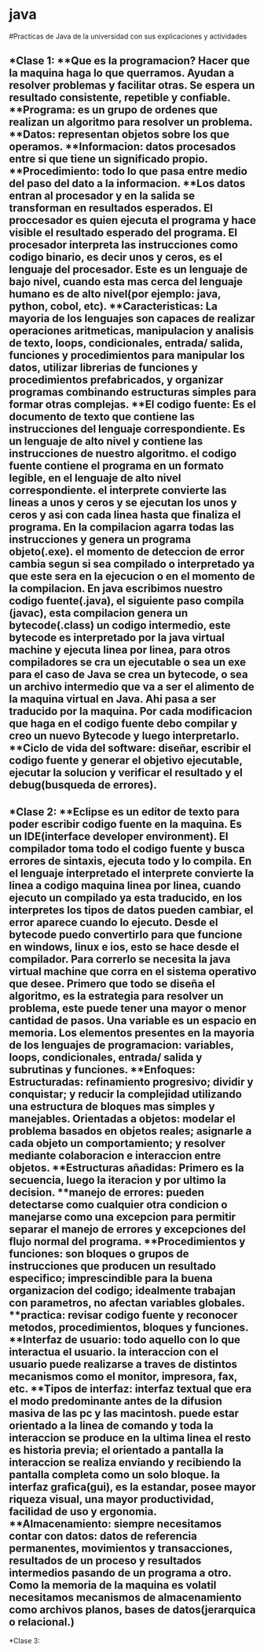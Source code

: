 # java
#Practicas de Java de la universidad con sus explicaciones y actividades

*Clase 1:
  **Que es la programacion? Hacer que la maquina haga lo que querramos. Ayudan a resolver problemas y facilitar otras. Se espera un resultado consistente, repetible y confiable.
  **Programa: es un grupo de ordenes que realizan un algoritmo para resolver un problema. 
  **Datos: representan objetos sobre los que operamos.
  **Informacion: datos procesados entre si que tiene un significado propio.
  **Procedimiento: todo lo que pasa entre medio del paso del dato a la informacion.
  **Los datos entran al procesador y en la salida se transforman en resultados esperados. El proccesador es quien ejecuta el programa y hace visible el resultado esperado del programa. El procesador interpreta las instrucciones como codigo binario, es decir unos y ceros, es el lenguaje del procesador. Este es un lenguaje de bajo nivel, cuando esta mas cerca del lenguaje humano es de alto nivel(por ejemplo: java, python, cobol, etc).
  **Caracteristicas:
  La mayoria de los lenguajes son capaces de realizar operaciones aritmeticas, manipulacion y analisis de texto, loops, condicionales, entrada/ salida, funciones y procedimientos para manipular los datos, utilizar librerias de funciones y procedimientos prefabricados, y organizar programas combinando estructuras simples para formar otras complejas. 
  **El codigo fuente:
   Es el documento de texto que contiene las instrucciones del lenguaje correspondiente. Es un lenguaje de alto nivel y contiene las instrucciones de nuestro algoritmo. el codigo fuente contiene el programa en un formato legible, en el lenguaje de alto nivel correspondiente. el interprete convierte las lineas a unos y ceros y se ejecutan los unos y ceros y asi con cada linea hasta que finaliza el programa. En la compilacion agarra todas las instrucciones y genera un programa objeto(.exe). el momento de deteccion de error cambia segun si sea compilado o interpretado ya que este sera en la ejecucion o en el momento de la compilacion. En java escribimos nuestro codigo fuente(.java), el siguiente paso compila (javac), esta compilacion genera un  bytecode(.class) un codigo intermedio, este bytecode es interpretado por la java virtual machine y ejecuta linea por linea, para otros compiladores se cra un ejecutable o sea un exe para el caso de Java se crea un bytecode, o sea un archivo intermedio que va a ser el alimento de la maquina virtual en Java. Ahi pasa a ser traducido por la maquina. Por cada modificacion que haga en el codigo fuente debo compilar y creo un nuevo Bytecode y luego interpretarlo.
 **Ciclo de vida del software: diseñar, escribir el codigo fuente y generar el objetivo ejecutable, ejecutar la solucion y verificar el resultado y el debug(busqueda de errores).
 ------------------------------------------------------------------------------------------------------------------------------------------------------------------------------
 *Clase 2:
**Eclipse es un editor de texto para poder escribir codigo fuente en la maquina. Es un IDE(interface developer environment).
 El compilador toma todo el codigo fuente y busca errores de sintaxis, ejecuta todo y lo compila. En el lenguaje interpretado el interprete convierte la linea a codigo maquina linea por linea, cuando ejecuto un compilado ya esta traducido, en los interpretes los tipos de datos pueden cambiar, el error aparece cuando lo ejecuto. Desde el bytecode puedo convertirlo para que funcione en windows, linux e ios, esto se hace desde el compilador. Para correrlo se necesita la java virtual machine que corra en el sistema operativo que desee. 
 Primero que todo se diseña el algoritmo, es la estrategia para resolver un problema, este puede tener una mayor o menor cantidad de pasos.
 Una variable es un espacio en memoria.
 Los elementos presentes en la mayoria de los lenguajes de programacion: variables, loops, condicionales, entrada/ salida y subrutinas y funciones.
  **Enfoques:
  Estructuradas: refinamiento progresivo; dividir y conquistar; y reducir la complejidad utilizando una estructura de bloques mas simples y manejables.
  Orientadas a objetos: modelar el problema basados en objetos reales; asignarle a cada objeto un comportamiento; y resolver mediante colaboracion e interaccion entre objetos. 
   **Estructuras añadidas: Primero es la secuencia, luego la iteracion y por ultimo la decision.
   **manejo de errores: pueden detectarse como cualquier otra condicion o manejarse como una excepcion para permitir separar el manejo de errores y excepciones del flujo normal del programa.
   **Procedimientos y funciones: son bloques o grupos de instrucciones que producen un resultado especifico; imprescindible para la buena organizacion del codigo; idealmente trabajan con parametros, no afectan variables globales.
   **practica: revisar codigo fuente y reconocer metodos, procedimientos, bloques y funciones.
   **Interfaz de usuario: todo aquello con lo que interactua el usuario. la interaccion con el usuario puede realizarse a traves de distintos mecanismos como el monitor, impresora, fax, etc.
   **Tipos de interfaz: interfaz textual que era el modo predominante antes de la difusion masiva de las pc y las macintosh. puede estar orientado a la linea de comando y toda la interaccion se produce en la ultima linea el resto es historia previa; el orientado a pantalla la interaccion se realiza enviando y recibiendo la pantalla completa como un solo bloque. la interfaz grafica(gui), es la estandar, posee mayor riqueza visual, una mayor productividad, facilidad de uso y ergonomia.
   **Almacenamiento: siempre necesitamos contar con datos: datos de referencia permanentes, movimientos y transacciones, resultados de un proceso y resultados intermedios pasando de un programa a otro. Como la memoria de la maquina es volatil necesitamos mecanismos de almacenamiento como archivos planos, bases de datos(jerarquica o relacional.)
 ------------------------------------------------------------------------------------------------------------------------------------------------------------------------------
 *Clase 3:
